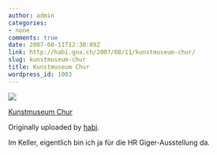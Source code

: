 ```yaml
---
author: admin
categories:
- none
comments: true
date: 2007-08-11T12:30:09Z
link: http://habi.gna.ch/2007/08/11/kunstmuseum-chur/
slug: kunstmuseum-chur
title: Kunstmuseum Chur
wordpress_id: 1003
---
```


[![](http://farm2.static.flickr.com/1108/1081092381_551f4d46ee_m.jpg)](http://www.flickr.com/photos/habi/1081092381/)
   

 
  [Kunstmuseum Chur](http://www.flickr.com/photos/habi/1081092381/)
    

  Originally uploaded by [habi](http://www.flickr.com/people/habi/).
 



Im Keller, eigentlich bin ich ja für die HR Giger-Ausstellung da.
  

